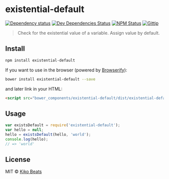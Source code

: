 # existential-default

[![Dependency status](http://img.shields.io/david/Kikobeats/existential-default.svg?style=flat)](https://david-dm.org/Kikobeats/existential-default)
[![Dev Dependencies Status](http://img.shields.io/david/dev/Kikobeats/existential-default.svg?style=flat)](https://david-dm.org/Kikobeats/existential-default#info=devDependencies)
[![NPM Status](http://img.shields.io/npm/dm/existential-default.svg?style=flat)](https://www.npmjs.org/package/existential-default)
[![Gittip](http://img.shields.io/gittip/Kikobeats.svg?style=flat)](https://www.gittip.com/Kikobeats/)

> Check for the existential value of a variable. Assign value by default.

## Install

```bash
npm install existential-default
```

If you want to use in the browser (powered by [Browserify](http://browserify.org/)):

```bash
bower install existential-default --save
```

and later link in your HTML:

```html
<script src="bower_components/existential-default/dist/existential-default.js"></script>
```

## Usage

```js
var existsDefault = require('existential-default');
var hello = null;
hello = existsDefault(hello, 'world');
console.log(hello);
// => 'world'
```

## License

MIT © [Kiko Beats](http://www.kikobeats.com)
